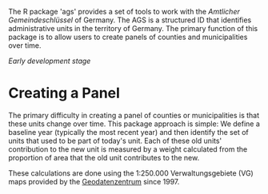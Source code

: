 The R package 'ags' provides a set of tools to work with the _Amtlicher Gemeindeschlüssel_ of Germany. The AGS is a structured ID that identifies administrative units in the territory of Germany. The primary function of this package is to allow users to create panels of counties and municipalities over time. 

*Early development stage*

# Creating a Panel

The primary difficulty in creating a panel of counties or municipalities is that these units change over time. This package approach is simple: We define a baseline year (typically the most recent year) and then identify the set of units that used to be part of today's unit. Each of these old units' contribution to the new unit is measured by a weight calculated from the proportion of area that the old unit contributes to the new. 

These calculations are done using the 1:250.000 Verwaltungsgebiete (VG) maps provided by the 
[Geodatenzentrum](http://www.geodatenzentrum.de/geodaten/gdz_rahmen.gdz_div?gdz_spr=deu&gdz_akt_zeile=5&gdz_anz_zeile=0&gdz_user_id=0) since 1997. 